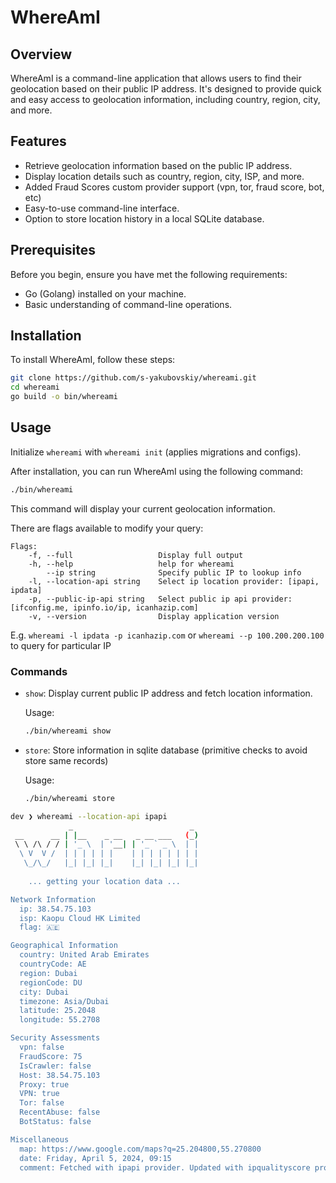 # WhereAmI

## Overview
WhereAmI is a command-line application that allows users to find their geolocation based on their public IP address. It's designed to provide quick and easy access to geolocation information, including country, region, city, and more.

## Features
- Retrieve geolocation information based on the public IP address.
- Display location details such as country, region, city, ISP, and more.
- Added Fraud Scores custom provider support (vpn, tor, fraud score, bot, etc)
- Easy-to-use command-line interface.
- Option to store location history in a local SQLite database.

## Prerequisites
Before you begin, ensure you have met the following requirements:
- Go (Golang) installed on your machine.
- Basic understanding of command-line operations.

## Installation
To install WhereAmI, follow these steps:

```bash
git clone https://github.com/s-yakubovskiy/whereami.git
cd whereami
go build -o bin/whereami
```

## Usage
Initialize `whereami` with `whereami init` (applies migrations and configs).  

After installation, you can run WhereAmI using the following command:

```bash
./bin/whereami
```

This command will display your current geolocation information.

There are flags available to modify your query:
```
Flags:                                                                                                                                                                                
    -f, --full                   Display full output                                                                                                                                    
    -h, --help                   help for whereami                                                                                                                                      
        --ip string              Specify public IP to lookup info                                                                                                                       
    -l, --location-api string    Select ip location provider: [ipapi, ipdata]                                                                                                           
    -p, --public-ip-api string   Select public ip api provider: [ifconfig.me, ipinfo.io/ip, icanhazip.com]                                                                                 
    -v, --version                Display application version 
```

E.g. `whereami -l ipdata -p icanhazip.com` or `whereami --p 100.200.200.100` to query for particular IP 

### Commands
- `show`: Display current public IP address and fetch location information.

  Usage:
  ```bash
  ./bin/whereami show
  ```

- `store`: Store information in sqlite database (primitive checks to avoid store same records)

  Usage:
  ```bash
  ./bin/whereami store
  ```

```bash
dev ❯ whereami --location-api ipapi 
             _                          _ 
 __      __ | |__    _ __   _ __ ___   (_)
 \ \ /\ / / | '_ \  | '__| | '_ ` _ \  | |
  \ V  V /  | | | | | |    | | | | | | | |
   \_/\_/   |_| |_| |_|    |_| |_| |_| |_|
                                          
    ... getting your location data ...

Network Information
  ip: 38.54.75.103
  isp: Kaopu Cloud HK Limited
  flag: 🇦🇪

Geographical Information
  country: United Arab Emirates
  countryCode: AE
  region: Dubai
  regionCode: DU
  city: Dubai
  timezone: Asia/Dubai
  latitude: 25.2048
  longitude: 55.2708

Security Assessments
  vpn: false
  FraudScore: 75
  IsCrawler: false
  Host: 38.54.75.103
  Proxy: true
  VPN: true
  Tor: false
  RecentAbuse: false
  BotStatus: false

Miscellaneous
  map: https://www.google.com/maps?q=25.204800,55.270800
  date: Friday, April 5, 2024, 09:15
  comment: Fetched with ipapi provider. Updated with ipqualityscore provider. Using public ip provider: http://ifconfig.me
```
